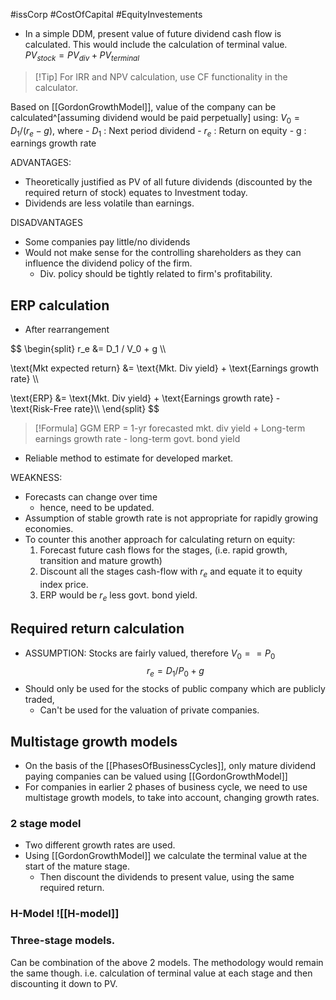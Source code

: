 #issCorp #CostOfCapital #EquityInvestements 

- In a simple DDM, present value of future dividend cash flow is calculated. This would include the calculation of terminal value.  
$PV_{stock} = PV_{div} + PV_{terminal}$

> [!Tip] For IRR and NPV calculation, use CF functionality in the calculator. 

Based on [[GordonGrowthModel]], value of the company can be calculated^[assuming dividend would be paid perpetually] using:  $V_0 = D_1 / (r_e - g)$, where 
	- $D_1$ : Next period dividend 
	- $r_e$ : Return on equity 
	- g : earnings growth rate 

ADVANTAGES: 
- Theoretically justified as PV of all future dividends (discounted by the required return of stock) equates to Investment today. 
- Dividends are less volatile than earnings. 

DISADVANTAGES 
- Some companies pay little/no dividends 
- Would not make sense for the controlling shareholders as they can influence the dividend policy of the firm.  
	- Div. policy should be tightly related to firm's profitability. 

## ERP calculation
- After rearrangement 

$$ 
 \begin{split} 
r_e &= D_1 / V_0 + g \\\\

\text{Mkt expected return} &= \text{Mkt. Div yield} + \text{Earnings growth rate} \\\\

\text{ERP} &= \text{Mkt. Div yield} + \text{Earnings growth rate} - \text{Risk-Free rate}\\\\
 \end{split} 
$$
 
> [!Formula]
> GGM ERP = 1-yr forecasted mkt. div yield + Long-term earnings growth rate - long-term govt. bond yield
- Reliable method to estimate for developed market. 

WEAKNESS: 
- Forecasts can change over time 
	- hence, need to be updated. 
- Assumption of stable growth rate is not appropriate for rapidly growing economies. 
- To counter this another approach for calculating return on equity: 
	1. Forecast future cash flows for the stages, (i.e. rapid growth, transition and mature growth) 
	2. Discount all the stages cash-flow with $r_e$ and equate it to equity index price. 
	3. ERP would be $r_e$ less govt. bond yield. 

## Required return calculation 
- ASSUMPTION: Stocks are fairly valued, therefore $V_0==P_0$
$$
r_e = D_1 / P_0 + g
$$
- Should only be used for the stocks of public company which are publicly traded, 
	- Can't be used for the valuation of private companies. 

## Multistage growth models 


- On the basis of the [[PhasesOfBusinessCycles]], only mature dividend paying companies can be valued using [[GordonGrowthModel]] 
- For companies in earlier 2 phases of business cycle, we need to use multistage growth models, to take into account, changing growth rates. 

### 2 stage model 
- Two different growth rates are used. 
- Using [[GordonGrowthModel]] we calculate the terminal value at the start of the mature stage. 
	- Then discount the dividends to present value, using the same required return. 

### H-Model ![[H-model]]
### Three-stage models. 
Can be combination of the above 2 models. 
The methodology would remain the same though. i.e. calculation of terminal value at each stage and then discounting it down to PV. 